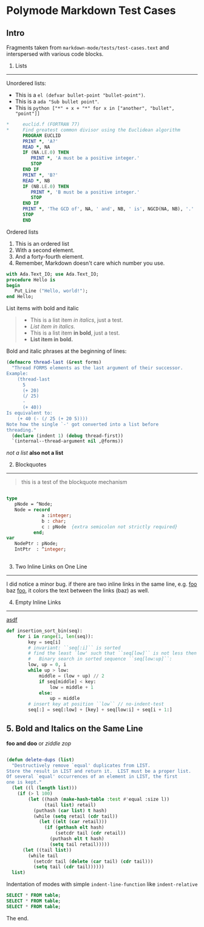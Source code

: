 
Polymode Markdown Test Cases
============================

## Intro

Fragments taken from `markdown-mode/tests/test-cases.text` and interspersed with
various code blocks.

1. Lists
--------

Unordered lists:

- This is a `el (defvar bullet-point "bullet-point")`.
- This is a `ada "Sub bullet point"`.
- This is `python ["*" + x + "*" for x in ["another", "bullet", "point"]]`

```fortran
*     euclid.f (FORTRAN 77)
*     Find greatest common divisor using the Euclidean algorithm
      PROGRAM EUCLID
      PRINT *, 'A?'
      READ *, NA
      IF (NA.LE.0) THEN
         PRINT *, 'A must be a positive integer.'
         STOP
      END IF
      PRINT *, 'B?'
      READ *, NB
      IF (NB.LE.0) THEN
         PRINT *, 'B must be a positive integer.'
         STOP
      END IF
      PRINT *, 'The GCD of', NA, ' and', NB, ' is', NGCD(NA, NB), '.'
      STOP
      END
```

Ordered lists

1. This is an ordered list
2. With a second element.
44. And a forty-fourth element.
3. Remember, Markdown doesn't care which number you use.

```ada
with Ada.Text_IO; use Ada.Text_IO;
procedure Hello is
begin
   Put_Line ("Hello, world!");
end Hello;
```
List items with bold and italic

> * This is a list item *in italics*, just a test.
> * *List item in italics.*
> * This is a list item **in bold**, just a test.
> * **List item in bold.**

Bold and italic phrases at the beginning of lines:

```el
(defmacro thread-last (&rest forms)
  "Thread FORMS elements as the last argument of their successor.
Example:
    (thread-last
      5
      (+ 20)
      (/ 25)
      -
      (+ 40))
Is equivalent to:
    (+ 40 (- (/ 25 (+ 20 5))))
Note how the single `-' got converted into a list before
threading."
  (declare (indent 1) (debug thread-first))
  `(internal--thread-argument nil ,@forms))
```

*not a list*
**also not a list**


2. Blockquotes
--------------

> this is a test
> of the blockquote mechanism

```pascal

type
   pNode = ^Node;
   Node = record
             a :integer;
             b : char;
             c : pNode  {extra semicolon not strictly required}
          end;
var
   NodePtr : pNode;
   IntPtr  : ^integer;
   
```


3. Two Inline Links on One Line
-------------------------------

I did notice a minor bug. if there are two inline links in the same line, e.g.
[foo](bar) baz [foo](bar), it colors the text between the links (baz) as well.


4. Empty Inline Links
---------------------

[]()
[](asdf)
[asdf]()

```python
def insertion_sort_bin(seq):
    for i in range(1, len(seq)):
        key = seq[i]
        # invariant: ``seq[:i]`` is sorted        
        # find the least `low' such that ``seq[low]`` is not less then `key'.
        #   Binary search in sorted sequence ``seq[low:up]``:
        low, up = 0, i
        while up > low:
            middle = (low + up) // 2
            if seq[middle] < key:
                low = middle + 1             
            else:
                up = middle
        # insert key at position ``low`` // no-indent-test
        seq[:] = seq[:low] + [key] + seq[low:i] + seq[i + 1:]
```

## 5. Bold and Italics on the Same Line

**foo and doo** or *ziddle zop*

```el

(defun delete-dups (list)
  "Destructively remove `equal' duplicates from LIST.
Store the result in LIST and return it.  LIST must be a proper list.
Of several `equal' occurrences of an element in LIST, the first
one is kept."
  (let ((l (length list)))
    (if (> l 100)
        (let ((hash (make-hash-table :test #'equal :size l))
              (tail list) retail)
          (puthash (car list) t hash)
          (while (setq retail (cdr tail))
            (let ((elt (car retail)))
              (if (gethash elt hash)
                  (setcdr tail (cdr retail))
                (puthash elt t hash)
                (setq tail retail)))))
      (let ((tail list))
        (while tail
          (setcdr tail (delete (car tail) (cdr tail)))
          (setq tail (cdr tail))))))
  list)

```

Indentation of modes with simple `indent-line-function` like `indent-relative`

```sql
SELECT * FROM table;
SELECT * FROM table;
SELECT * FROM table;
```

The end.

